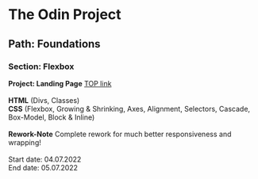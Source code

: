 # The Odin Project
## Path: Foundations
### Section: Flexbox
**Project: Landing Page** [TOP link](https://www.theodinproject.com/lessons/foundations-landing-page)<br><br>
**HTML** (Divs, Classes)<br>
**CSS** (Flexbox, Growing & Shrinking, Axes, Alignment, Selectors, Cascade, Box-Model, Block & Inline)<br><br>
**Rework-Note** Complete rework for much better responsiveness and wrapping!<br><br>
Start date: 04.07.2022<br>
End date: 05.07.2022